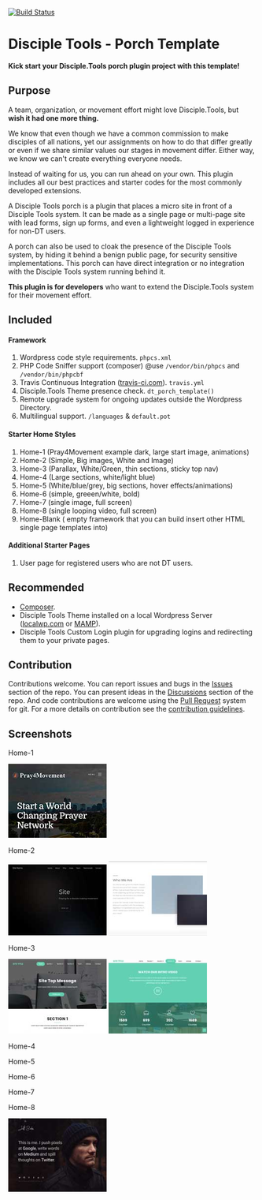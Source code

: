 [![Build Status](https://travis-ci.com/DiscipleTools/disciple-tools-porch-template.svg?branch=master)](https://travis-ci.com/DiscipleTools/disciple-tools-porch-template)

# Disciple Tools - Porch Template

__Kick start your Disciple.Tools porch plugin project with this template!__


## Purpose

A team, organization, or movement effort might love Disciple.Tools, but __wish it had one more thing.__

We know that even though we have a common commission to make disciples of all nations, yet our assignments
on how to do that differ greatly or even if we share similar values our stages in movement differ. Either way,
we know we can't create everything everyone needs.

Instead of waiting for us, you can run ahead on your own. This
plugin includes all our best practices and starter codes for the most commonly developed extensions.

A Disciple Tools porch is a plugin that places a micro site in front of a Disciple Tools system. It can be made as a single page
or multi-page site with lead forms, sign up forms, and even a lightweight logged in experience for non-DT users.

A porch can also be used to cloak the presence of the Disciple Tools system, by hiding it behind a benign public page, for security sensitive implementations.
This porch can have direct integration or no integration with the Disciple Tools system running behind it.

__This plugin is for developers__ who want to extend the Disciple.Tools system for their movement effort.

## Included
#### Framework

 1. Wordpress code style requirements. ```phpcs.xml```
 1. PHP Code Sniffer support (composer) @use ```/vendor/bin/phpcs``` and ```/vendor/bin/phpcbf```
 1. Travis Continuous Integration ([travis-ci.com](https://travis-ci.com)). ```travis.yml```
 1. Disciple.Tools Theme presence check. ```dt_porch_template()```
 1. Remote upgrade system for ongoing updates outside the Wordpress Directory.
 1. Multilingual support. ```/languages``` & ```default.pot```

#### Starter Home Styles

 1. Home-1 (Pray4Movement example dark, large start image, animations)
 1. Home-2 (Simple, Big images, White and Image)
 1. Home-3 (Parallax, White/Green, thin sections, sticky top nav)
 1. Home-4 (Large sections, white/light blue)
 1. Home-5 (White/blue/grey, big sections, hover effects/animations)
 1. Home-6 (simple, greeen/white, bold)
 1. Home-7 (single image, full screen)
 1. Home-8 (single looping video, full screen)
 1. Home-Blank ( empty framework that you can build insert other HTML single page templates into)

 #### Additional Starter Pages

 1. User page for registered users who are not DT users.

## Recommended

- [Composer](https://getcomposer.org/download/).
- Disciple Tools Theme installed on a local Wordpress Server ([localwp.com](https://localwp.com) or [MAMP](https://www.mamp.info)).
- Disciple Tools Custom Login plugin for upgrading logins and redirecting them to your private pages.

## Contribution

Contributions welcome. You can report issues and bugs in the
[Issues](https://github.com/DiscipleTools/disciple-tools-porch-template/issues) section of the repo. You can present ideas
in the [Discussions](https://github.com/DiscipleTools/disciple-tools-porch-template/discussions) section of the repo. And
code contributions are welcome using the [Pull Request](https://github.com/DiscipleTools/disciple-tools-porch-template/pulls)
system for git. For a more details on contribution see the
[contribution guidelines](https://github.com/DiscipleTools/disciple-tools-porch-template/blob/master/CONTRIBUTING.md).

## Screenshots

Home-1

![screenshot](readme-files/template-1-screenshot-1.jpg)

Home-2

![screenshot](readme-files/template-2-screenshot-1.jpg)
![screenshot](readme-files/template-2-screenshot-2.jpg)

Home-3

![screenshot](readme-files/template-3-screenshot-1.jpg)
![screenshot](readme-files/template-3-screenshot-2.jpg)

Home-4



Home-5



Home-6


Home-7



Home-8

![screenshot](readme-files/template-8-screenshot.jpg)

